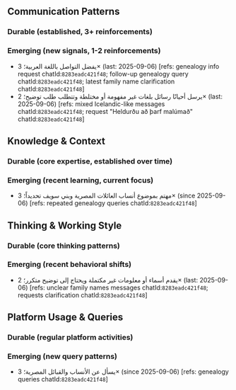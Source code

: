 ## Communication Patterns
### Durable (established, 3+ reinforcements)

### Emerging (new signals, 1-2 reinforcements)
- يفضل التواصل باللغة العربية؛ 3× (last: 2025-09-06) [refs: genealogy info request chatId:`8283eadc421f48`; follow-up genealogy query chatId:`8283eadc421f48`; latest family name clarification chatId:`8283eadc421f48`]
- يرسل أحيانًا رسائل بلغات غير مفهومة أو مختلطة وتتطلب طلب توضيح؛ 2× (last: 2025-09-06) [refs: mixed Icelandic-like messages chatId:`8283eadc421f48`; request "Heldurðu að þarf malúmað" chatId:`8283eadc421f48`]

## Knowledge & Context
### Durable (core expertise, established over time)

### Emerging (recent learning, current focus)
- مهتم بموضوع أنساب العائلات المصرية وبني سويف تحديداً؛ 3× (since 2025-09-06) [refs: repeated genealogy queries chatId:`8283eadc421f48`]

## Thinking & Working Style
### Durable (core thinking patterns)

### Emerging (recent behavioral shifts)
- يقدم أسماء أو معلومات غير مكتملة ويحتاج إلى توضيح متكرر؛ 2× (last: 2025-09-06) [refs: unclear family names messages chatId:`8283eadc421f48`; requests clarification chatId:`8283eadc421f48`]

## Platform Usage & Queries
### Durable (regular platform activities)

### Emerging (new query patterns)
- يسأل عن الأنساب والقبائل المصرية؛ 3× (since 2025-09-06) [refs: genealogy queries chatId:`8283eadc421f48`]